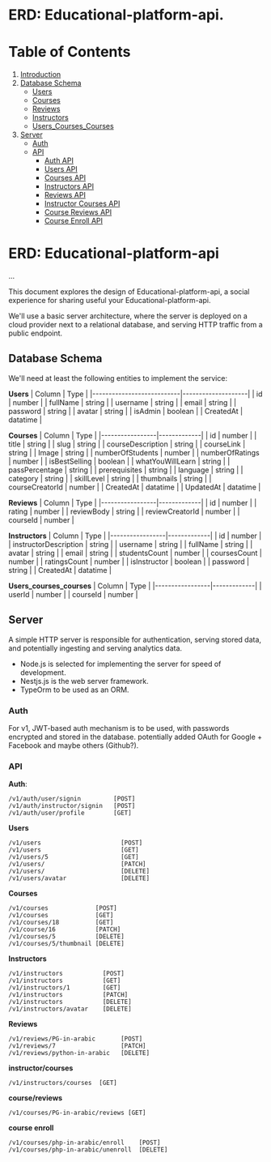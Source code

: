 # ERD: Educational-platform-api.
# Table of Contents

1. [Introduction](#erd-educational-platform-api)
2. [Database Schema](#database-schema)
   - [Users](#users)
   - [Courses](#courses)
   - [Reviews](#reviews)
   - [Instructors](#instructors)
   - [Users_Courses_Courses](#users_courses_courses)
3. [Server](#server)
   - [Auth](#auth)
   - [API](#api)
     - [Auth API](#auth)
     - [Users API](#users)
     - [Courses API](#courses)
     - [Instructors API](#instructors)
     - [Reviews API](#reviews)
     - [Instructor Courses API](#instructor/courses)
     - [Course Reviews API](#course/reviews)
     - [Course Enroll API](#course-enroll-api)

# ERD: Educational-platform-api
...



This document explores the design of Educational-platform-api, a social experience for sharing useful your Educational-platform-api.

We'll use a basic server architecture, where the server is deployed
on a cloud provider next to a relational database, and serving HTTP traffic from
a public endpoint.

## Database Schema

We'll need at least the following entities to implement the service:

**Users**
| Column | Type |
|---------------------------|--------------------|
| id | number |
| fullName | string |
| username | string |
| email | string |
| password | string |
| avatar | string |
| isAdmin | boolean |
| CreatedAt | datatime |

**Courses**
| Column | Type |
|-----------------|-------------|
| id | number |
| title | string |
| slug | string |
| courseDescription | string |
| courseLink | string |
| Image | string |
| numberOfStudents | number |
| numberOfRatings | number |
| isBestSelling | boolean |
| whatYouWillLearn | string |
| passPercentage | string |
| prerequisites | string |
| language | string |
| category | string |
| skillLevel | string |
| thumbnails | string |
| courseCreatorId | number |
| CreatedAt | datatime |
| UpdatedAt | datatime |

**Reviews**
| Column | Type |
|-----------------|-------------|
| id | number |
| rating | number |
| reviewBody | string |
| reviewCreatorId | number |
| courseId | number |

**Instructors**
| Column | Type |
|-----------------|-------------|
| id | number |
| instructorDescription | string |
| username | string |
| fullName | string |
| avatar | string |
| email | string |
| studentsCount | number |
| coursesCount | number |
| ratingsCount | number |
| isInstructor | boolean |
| password | string |
| CreatedAt | datatime |

**Users_courses_courses**
| Column | Type |
|-----------------|-------------|
| userId | number |
| courseId | number |

## Server

A simple HTTP server is responsible for authentication, serving stored data, and
potentially ingesting and serving analytics data.

- Node.js is selected for implementing the server for speed of development.
- Nestjs.js is the web server framework.
- TypeOrm to be used as an ORM.

### Auth

For v1, JWT-based auth mechanism is to be used, with passwords
encrypted and stored in the database. potentially added OAuth
for Google + Facebook and maybe others (Github?).

### API

**Auth**:

```
/v1/auth/user/signin         [POST]
/v1/auth/instructor/signin   [POST]
/v1/auth/user/profile        [GET]
```

**Users**

```
/v1/users                      [POST]
/v1/users                      [GET]
/v1/users/5                    [GET]
/v1/users/                     [PATCH]
/v1/users/                     [DELETE]
/v1/users/avatar               [DELETE]
```

**Courses**

```
/v1/courses             [POST]
/v1/courses             [GET]
/v1/courses/18          [GET]
/v1/course/16           [PATCH]
/v1/courses/5           [DELETE]
/v1/courses/5/thumbnail [DELETE]
```

**Instructors**

```
/v1/instructors           [POST]
/v1/instructors           [GET]
/v1/instructors/1         [GET]
/v1/instructors           [PATCH]
/v1/instructors           [DELETE]
/v1/instructors/avatar    [DELETE]
```

**Reviews**

```
/v1/reviews/PG-in-arabic       [POST]
/v1/reviews/7                  [PATCH]
/v1/reviews/python-in-arabic   [DELETE]
```

**instructor/courses**

```
/v1/instructors/courses  [GET]
```

**course/reviews**

```
/v1/courses/PG-in-arabic/reviews [GET]
```

**course enroll**

```
/v1/courses/php-in-arabic/enroll    [POST]
/v1/courses/php-in-arabic/unenroll  [DELETE]
```
